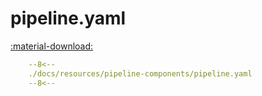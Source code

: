 # pipeline.yaml

[:material-download:](/resources/pipeline-components/pipeline.yaml)

```yaml
    --8<--
    ./docs/resources/pipeline-components/pipeline.yaml
    --8<--
```

